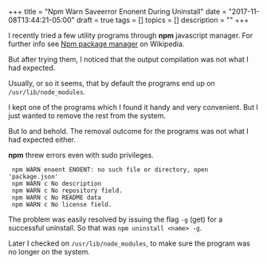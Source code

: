 +++
title = "Npm Warn Saveerror Enonent During Uninstall"
date = "2017-11-08T13:44:21-05:00"
draft = true
tags = []
topics = []
description = ""
+++

 <p>I recently tried a few utility programs through <strong>npm</strong> javascript manager. For further info see <a href="https://en.wikipedia.org/wiki/Npm_(software)" target="_blank">Npm package manager</a> on Wikipedia.</p>

<p>But after trying them, I noticed that the output compilation was not what I had expected.</p>

<p>Usually, or so it seems, that by default the programs end up on <code>/usr/lib/node_modules</code>.</p>

<p>I kept one of the programs which I found it handy and very convenient. But I just wanted to remove the rest from the system.</p>

<p>But lo and behold. The removal outcome for the programs was not what I had expected either.</p>

<p><strong>npm</strong> threw errors even with sudo privileges.</p>

<pre><code> npm WARN enoent ENOENT: no such file or directory, open 'package.json'
 npm WARN c No description
 npm WARN c No repository field.
 npm WARN c No README data
 npm WARN c No license field.
</code></pre>

<p>The problem was easily resolved by issuing the flag <code>-g</code> (get) for a successful uninstall. So that was <code>npm uninstall &lt;name&gt; -g</code>.</p>

<p>Later I checked on <code>/usr/lib/node_modules</code>, to make sure the program was no longer on the system.</p>
